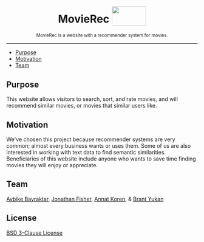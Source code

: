 <h1 align="center">MovieRec
  <sub>
    <img src="https://c.pxhere.com/images/6d/90/07af6a31003f44671b90e75d50a4-1566355.jpg!d" height="50" width="90">
  </sub>
</h1>

<p align="center">
  <sup>
    MovieRec is a website with a recommender system for movies.
  </sup>
  <br>
</p>

***

* [Purpose](#purpose)
* [Motivation](#motivation)
* [Team](#team)

## Purpose

This website allows visitors to search, sort, and rate movies, and will recommend similar movies, or movies that similar users like.

## Motivation

We've chosen this project because recommender systems are very common; almost every business wants or uses them. Some of us are also interested in working with text data to find semantic similarities. Beneficiaries of this website include anyone who wants to save time finding movies they will enjoy or appreciate.

## Team

[Aybike Bayraktar](https://github.com/aybikke), [Jonathan Fisher](https://github.com/Jfish2), [Annat Koren](https://github.com/a-kor-en), & [Brant Yukan](https://github.com/byukan)

## License

[BSD 3-Clause License](https://github.com/byukan/movie-rec/blob/main/LICENSE)
